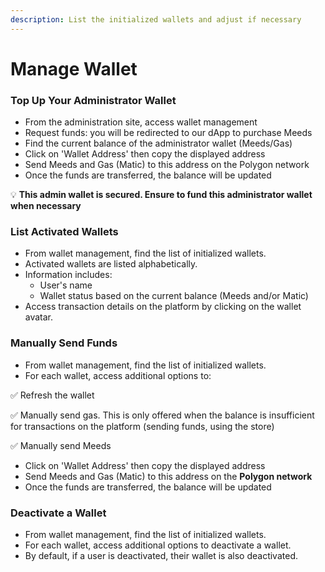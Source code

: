 ```yaml
---
description: List the initialized wallets and adjust if necessary
---
```


# Manage Wallet

### **Top Up Your Administrator Wallet**

- From the administration site, access wallet management
- Request funds: you will be redirected to our dApp to purchase Meeds
- Find the current balance of the administrator wallet (Meeds/Gas)
- Click on 'Wallet Address' then copy the displayed address
- Send Meeds and Gas (Matic) to this address on the Polygon network
- Once the funds are transferred, the balance will be updated

:bulb: **This admin wallet is secured. Ensure to fund this administrator wallet when necessary**

### **List Activated Wallets**

- From wallet management, find the list of initialized wallets.
- Activated wallets are listed alphabetically.
- Information includes:
  - User's name
  - Wallet status based on the current balance (Meeds and/or Matic)
- Access transaction details on the platform by clicking on the wallet avatar.

### **Manually Send Funds**

- From wallet management, find the list of initialized wallets.
- For each wallet, access additional options to:

:white_check_mark: Refresh the wallet

:white_check_mark: Manually send gas. This is only offered when the balance is insufficient for transactions on the platform (sending funds, using the store)

:white_check_mark: Manually send Meeds

- Click on 'Wallet Address' then copy the displayed address
- Send Meeds and Gas (Matic) to this address on the **Polygon network**
- Once the funds are transferred, the balance will be updated

### **Deactivate a Wallet**

- From wallet management, find the list of initialized wallets.
- For each wallet, access additional options to deactivate a wallet.
- By default, if a user is deactivated, their wallet is also deactivated.
